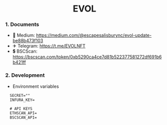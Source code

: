 <h1 align="center">EVOL</h1>

### 1. Documents
- 📗 Medium: https://medium.com/@escapesalisburync/evol-update-be88b473f103
- ✈ Telegram: https://t.me/EVOLNFT
- 💲 BSCScan: https://bscscan.com/token/0xb5290ca4ce7d81b522377581272df691b6b421ff

### 2. Development

- Environment variables
```
  SECRET=""
  INFURA_KEY=

  # API KEYS
  ETHSCAN_API=
  BSCSCAN_API=
```
